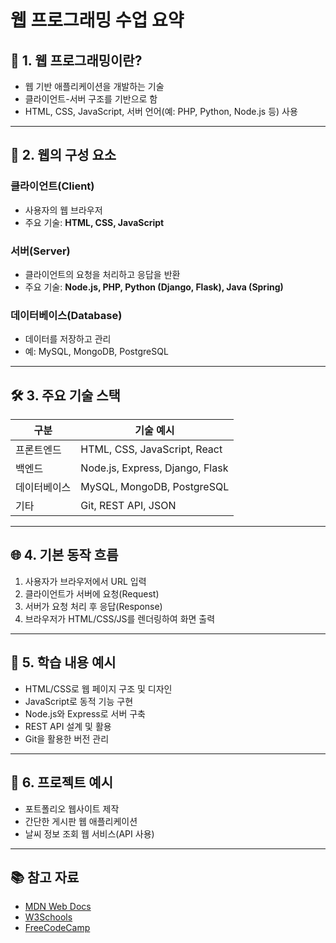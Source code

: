 # 웹 프로그래밍 수업 요약

## 📌 1. 웹 프로그래밍이란?
- 웹 기반 애플리케이션을 개발하는 기술
- 클라이언트-서버 구조를 기반으로 함
- HTML, CSS, JavaScript, 서버 언어(예: PHP, Python, Node.js 등) 사용

---

## 🧱 2. 웹의 구성 요소

### 클라이언트(Client)
- 사용자의 웹 브라우저
- 주요 기술: **HTML, CSS, JavaScript**

### 서버(Server)
- 클라이언트의 요청을 처리하고 응답을 반환
- 주요 기술: **Node.js, PHP, Python (Django, Flask), Java (Spring)**

### 데이터베이스(Database)
- 데이터를 저장하고 관리
- 예: MySQL, MongoDB, PostgreSQL

---

## 🛠 3. 주요 기술 스택

| 구분       | 기술 예시                         |
|------------|----------------------------------|
| 프론트엔드 | HTML, CSS, JavaScript, React     |
| 백엔드     | Node.js, Express, Django, Flask  |
| 데이터베이스| MySQL, MongoDB, PostgreSQL       |
| 기타       | Git, REST API, JSON               |

---

## 🌐 4. 기본 동작 흐름

1. 사용자가 브라우저에서 URL 입력
2. 클라이언트가 서버에 요청(Request)
3. 서버가 요청 처리 후 응답(Response)
4. 브라우저가 HTML/CSS/JS를 렌더링하여 화면 출력

---

## 🧪 5. 학습 내용 예시

- HTML/CSS로 웹 페이지 구조 및 디자인
- JavaScript로 동적 기능 구현
- Node.js와 Express로 서버 구축
- REST API 설계 및 활용
- Git을 활용한 버전 관리

---

## 🎯 6. 프로젝트 예시

- 포트폴리오 웹사이트 제작
- 간단한 게시판 웹 애플리케이션
- 날씨 정보 조회 웹 서비스(API 사용)

---

## 📚 참고 자료

- [MDN Web Docs](https://developer.mozilla.org/ko/)
- [W3Schools](https://www.w3schools.com/)
- [FreeCodeCamp](https://www.freecodecamp.org/)


